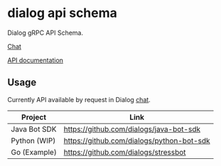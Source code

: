 dialog api schema
=================

Dialog gRPC API Schema.

[Chat](https://dlg.im/@botsfordialog)

[API documentation](https://dialogs.github.io/api-schema/)

Usage
-----

Currently API available by request in Dialog [chat](https://dlg.im/@botsfordialog).

| Project      | Link                                      |
|--------------|-------------------------------------------|
| Java Bot SDK | https://github.com/dialogs/java-bot-sdk   |
| Python (WIP) | https://github.com/dialogs/python-bot-sdk |
| Go (Example) | https://github.com/dialogs/stressbot      |
